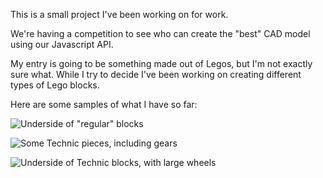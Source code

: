 This is a small project I've been working on for work.

We're having a competition to see who can create the "best" CAD model using our Javascript API.

My entry is going to be something made out of Legos, but I'm not exactly sure what.  While I try to decide I've been working on creating different types of Lego blocks.

Here are some samples of what I have so far:

![Underside of "regular" blocks](https://www.dropbox.com/s/f8mtbpg9l7dhpxi/lego2.png)

![Some Technic pieces, including gears](https://www.dropbox.com/s/fu7xc4cjda2kyx4/lego7.png)

![Underside of Technic blocks, with large wheels](https://www.dropbox.com/s/7z85257nidmpkdz/lego5.png)

